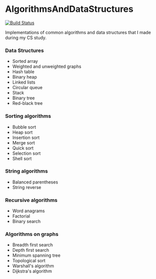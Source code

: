 # AlgorithmsAndDataStructures

[![Build Status](https://travis-ci.org/riguron/AlgorithmsAndDataStructures.svg?branch=master)](https://travis-ci.org/riguron/AlgorithmsAndDataStructures)

Implementations of common algorithms and data structures that I made during my CS study. 

### Data Structures

- Sorted array
- Weighted and unweighted graphs
- Hash table
- Binary heap
- Linked lists
- Circular queue
- Stack
- Binary tree
- Red-black tree

### Sorting algorithms

- Bubble sort
- Heap sort
- Insertion sort
- Merge sort
- Quick sort
- Selection sort
- Shell sort

### String algorithms

- Balanced parentheses
- String reverse

### Recursive algorithms

- Word anagrams
- Factorial
- Binary search

### Algorithms on graphs

- Breadth first search
- Depth first search
- Minimum spanning tree
- Topological sort
- Warshall's algorithm
- Dijkstra's algorithm
